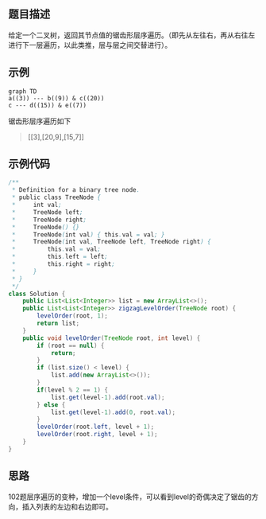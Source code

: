 ## 题目描述
给定一个二叉树，返回其节点值的锯齿形层序遍历。（即先从左往右，再从右往左进行下一层遍历，以此类推，层与层之间交替进行）。

## 示例
``` mermaid
graph TD
a((3)) --- b((9)) & c((20))
c --- d((15)) & e((7))
```
锯齿形层序遍历如下
> \[[3],[20,9],[15,7]]

## 示例代码
``` java
/**
 * Definition for a binary tree node.
 * public class TreeNode {
 *     int val;
 *     TreeNode left;
 *     TreeNode right;
 *     TreeNode() {}
 *     TreeNode(int val) { this.val = val; }
 *     TreeNode(int val, TreeNode left, TreeNode right) {
 *         this.val = val;
 *         this.left = left;
 *         this.right = right;
 *     }
 * }
 */
class Solution {
    public List<List<Integer>> list = new ArrayList<>();
    public List<List<Integer>> zigzagLevelOrder(TreeNode root) {
        levelOrder(root, 1);
        return list;
    }
    public void levelOrder(TreeNode root, int level) {
        if (root == null) {
            return;
        }
        if (list.size() < level) {
            list.add(new ArrayList<>());
        }
        if(level % 2 == 1) {
            list.get(level-1).add(root.val);
        } else {
            list.get(level-1).add(0, root.val);
        }
        levelOrder(root.left, level + 1);
        levelOrder(root.right, level + 1);
    }
}
```

## 思路
102题层序遍历的变种，增加一个level条件，可以看到level的奇偶决定了锯齿的方向，插入列表的左边和右边即可。